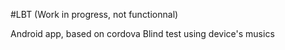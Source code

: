 #LBT (Work in progress, not functionnal)

Android app, based on cordova
Blind test using device's musics
